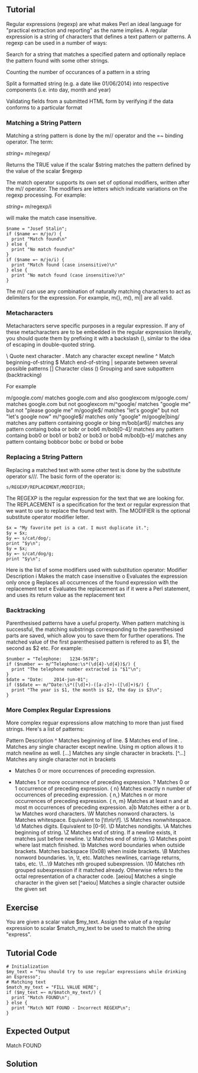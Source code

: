 Tutorial
--------
Regular expressions (regexp) are what makes Perl an ideal language for "practical extraction and reporting" as the name implies. 
A regular expression is a string of characters that defines a text pattern or patterns. A regexp can be used in a number of ways:

Search for a string that matches a specified patern and optionally replace the pattern found with some other strings.

Counting the number of occurances of a pattern in a string

Split a formatted string (e.g. a date like 01/06/2014) into respective components (i.e. into day, month and year)

Validating fields from a submitted HTML form by verifying if the data conforms to a particular format

### Matching a String Pattern

Matching a string pattern is done by the m// operator and the =~ binding operator. The term:

$string =~ m/$regexp/

Returns the TRUE value if the scalar $string matches the pattern defined by the value of the scalar $regexp

The match operator supports its own set of optional modifiers, written after the m// operator. The modifiers are letters which indicate variations on the regexp processing. For example:

$string =~ m/$regexp/i

will make the match case insensitive.

	$name = "Josef Stalin";
	if ($name =~ m/jo/) {
	  print "Match found\n"
	} else {
	  print "No match found\n"
	}
	if ($name =~ m/jo/i) {
	  print "Match found (case insensitive)\n"
	} else {
	  print "No match found (case insensitive)\n"
	}

The m// can use any combination of naturally matching characters to act as delimiters for the expression. For example, m{}, m(), m|| are all valid.


### Metacharacters

Metacharacters serve specific purposes in a regular expression. If any of these metacharacters are to be embedded in the regular expression literally, you should quote them by prefixing it with a backslash (\), similar to the idea of escaping in double-quoted string.

\ Quote next character
. Match any character except newline
^ Match beginning-of-string
$ Match end-of-string
| separate between several possible patterns
[] Character class
() Grouping and save subpattern (backtracking)

For example

m/google.com/ matches google.com and also googlexcom
m/google\.com/ matches google.com but not googlexcom
m/^google/ matches "google me" but not "please google me"
m/google$/ matches "let's google" but not "let's google now" 
m/^google$/ matches only "google"
m/google|bing/ matches any pattern containing google or bing
m/bob[ar6]/ matches any pattern containg boba or bobr or bob6
m/bob[0-4]/ matches any pattern containg bob0 or bob1 or bob2 or bob3 or bob4
m/bob[b-e]/ matches any pattern containg bobbcor bobc or bobd or bobe

### Replacing a String Pattern

Replacing a matched text with some other test is done by the substitute operator s///. The basic form of the operator is:

`s/REGEXP/REPLACEMENT/MODIFIER;`

The REGEXP is the regular expression for the text that we are looking for. The REPLACEMENT is a specification for the text or regular expression that we want to use to replace the found text with. The MODIFIER is the optional substitute operator modifier letter.

	$x = "My favorite pet is a cat. I must duplicate it.";
	$y = $x;
	$y =~ s/cat/dog/;
	print "$y\n";
	$y = $x;
	$y =~ s/cat/dog/g;
	print "$y\n";

Here is the list of some modifiers used with substitution operator:
Modifier	Description
i	Makes the match case insensitive
o	Evaluates the expression only once
g	Replaces all occurrences of the found expression with the replacement text
e	Evaluates the replacement as if it were a Perl statement, and uses its return value as the replacement text

### Backtracking

Parenthesised patterns have a useful property.  When pattern matching is successful, the matching substrings corresponding to the parenthesised parts are saved, which allow you to save them for further operations. The matched value of the first parenthesised pattern is refered to as $1, the second as $2 etc. For example:

	$number = "Telephone:   1234-5678";
	if ($number =~ m/^Telephone:\s*(\d{4}-\d{4})$/) {
	  print "The telephone number extracted is "$1"\n";
	}
	$date = "Date:    2014-jun-01";
	if ($$date =~ m/^Date:\s*([\d]+)-([a-z]+)-([\d]+)$/) {
	  print "The year is $1, the month is $2, the day is $3\n";
	}

### More Complex Regular Expressions

More complex reguar expressions allow matching to more than just fixed strings. Here's a list of patterns:

Pattern	Description
^	Matches beginning of line.
$	Matches end of line.
.	Matches any single character except newline. Using m option allows it to match newline as well.
[...]	Matches any single character in brackets.
[^...]	Matches any single character not in brackets
*	Matches 0 or more occurrences of preceding expression.
+	Matches 1 or more occurrence of preceding expression.
?	Matches 0 or 1 occurrence of preceding expression.
{ n}	Matches exactly n number of occurrences of preceding expression.
{ n,}	Matches n or more occurrences of preceding expression.
{ n, m}	Matches at least n and at most m occurrences of preceding expression.
a|b	Matches either a or b.
\w	Matches word characters.
\W	Matches nonword characters.
\s	Matches whitespace. Equivalent to [\t\n\r\f].
\S	Matches nonwhitespace.
\d	Matches digits. Equivalent to [0-9].
\D	Matches nondigits.
\A	Matches beginning of string.
\Z	Matches end of string. If a newline exists, it matches just before newline.
\z	Matches end of string.
\G	Matches point where last match finished.
\b	Matches word boundaries when outside brackets. Matches backspace (0x08) when inside brackets.
\B	Matches nonword boundaries.
\n, \t, etc.	Matches newlines, carriage returns, tabs, etc.
\1...\9	Matches nth grouped subexpression.
\10	Matches nth grouped subexpression if it matched already. Otherwise refers to the octal representation of a character code.
[aeiou]	Matches a single character in the given set
[^aeiou]	Matches a single character outside the given set

Exercise
-------------
You are given a scalar value $my_text. Assign the value of a regular expression to scalar $match_my_text to be used to match the string "express".

Tutorial Code
-------------

	# Initialization
	$my_text = "You should try to use regular expressions while drinking an Espresso"; 
	# Matching text
	$match_my_text = "FILL VALUE HERE";
	if ($my_text =~ m/$match_my_text/) {
	  print "Match FOUND\n";
	} else {
	  print "Match NOT FOUND - Incorrect REGEXP\n";
	}

Expected Output
---------------
Match FOUND

Solution
--------
